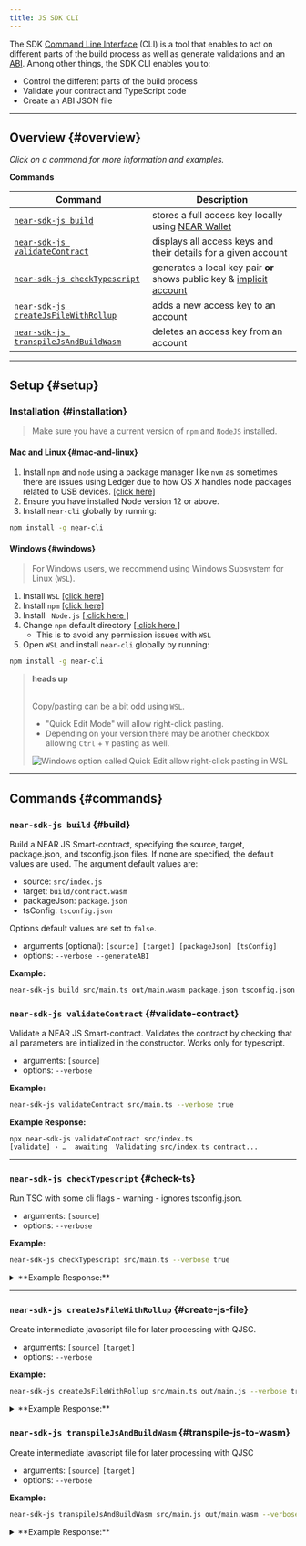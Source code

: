```yaml
---
title: JS SDK CLI
---
```


The SDK [Command Line Interface](https://github.com/near/near-sdk-js/blob/develop/packages/near-sdk-js/src/cli/cli.ts) (CLI) is a tool that enables to act on different parts of the build process as well as generate validations and an [ABI](https://github.com/near/abi). Among other things, the SDK CLI enables you to:

- Control the different parts of the build process
- Validate your contract and TypeScript code
- Create an ABI JSON file

---

## Overview {#overview}

_Click on a command for more information and examples._

**Commands**

| Command                                   | Description                                                                                                                    |
| ----------------------------------------- | ------------------------------------------------------------------------------------------------------------------------------ |
| [`near-sdk-js build`](#build)               | stores a full access key locally using [NEAR Wallet](https://wallet.testnet.near.org/) |
| [`near-sdk-js validateContract`](#validate-contract)                 | displays all access keys and their details for a given account |
| [`near-sdk-js checkTypescript`](#check-ts) | generates a local key pair **or** shows public key & [implicit account](/concepts/basics/accounts/account-id#implicit-accounts) |
| [`near-sdk-js createJsFileWithRollup`](#create-js-file)           | adds a new access key to an account |
| [`near-sdk-js transpileJsAndBuildWasm`](#transpile-js-to-wasm)     | deletes an access key from an account |

---

## Setup {#setup}

### Installation {#installation}

> Make sure you have a current version of `npm` and `NodeJS` installed.

#### Mac and Linux {#mac-and-linux}

1. Install `npm` and `node` using a package manager like `nvm` as sometimes there are issues using Ledger due to how OS X handles node packages related to USB devices. [[click here]](https://nodejs.org/en/download/package-manager/)
2. Ensure you have installed Node version 12 or above.
3. Install `near-cli` globally by running:

```bash
npm install -g near-cli
```

#### Windows {#windows}

> For Windows users, we recommend using Windows Subsystem for Linux (`WSL`).

1. Install `WSL` [[click here]](https://docs.microsoft.com/en-us/windows/wsl/install-manual#downloading-distros)
2. Install `npm` [[click here]](https://www.npmjs.com/get-npm)
3. Install ` Node.js` [ [ click here ]](https://nodejs.org/en/download/package-manager/)
4. Change `npm` default directory [ [ click here ] ](https://docs.npmjs.com/resolving-eacces-permissions-errors-when-installing-packages-globally#manually-change-npms-default-directory)
   - This is to avoid any permission issues with `WSL`
5. Open `WSL` and install `near-cli` globally by running:

```bash
npm install -g near-cli
```

<blockquote class="info">
<strong>heads up</strong><br /><br />

Copy/pasting can be a bit odd using `WSL`.

- "Quick Edit Mode" will allow right-click pasting.
- Depending on your version there may be another checkbox allowing `Ctrl` + `V` pasting as well.

![Windows option called Quick Edit allow right-click pasting in WSL](/docs/assets/windows-quickedit-mode.png)

</blockquote>

---

## Commands {#commands}

### `near-sdk-js build` {#build}

Build a NEAR JS Smart-contract, specifying the source, target, package.json, and tsconfig.json files. If none are specified, the default values are used. The argument default values are:

- source: `src/index.js`
- target: `build/contract.wasm`
- packageJson: `package.json`
- tsConfig: `tsconfig.json`

Options default values are set to `false`. 

- arguments (optional): `[source] [target] [packageJson] [tsConfig]`
- options: `--verbose --generateABI`

**Example:**

```bash
near-sdk-js build src/main.ts out/main.wasm package.json tsconfig.json --verbose true --generateABI true
```

### `near-sdk-js validateContract` {#validate-contract}

Validate a NEAR JS Smart-contract. Validates the contract by checking that all parameters are initialized in the constructor. Works only for typescript.

- arguments: `[source]`
- options: `--verbose`

**Example:**

```bash
near-sdk-js validateContract src/main.ts --verbose true
```

**Example Response:**

```
npx near-sdk-js validateContract src/index.ts
[validate] › …  awaiting  Validating src/index.ts contract...
```

---

### `near-sdk-js checkTypescript` {#check-ts}

Run TSC with some cli flags - warning - ignores tsconfig.json.

- arguments: `[source]`
- options: `--verbose`

**Example:**

```bash
near-sdk-js checkTypescript src/main.ts --verbose true
```

<details>
<summary>**Example Response:**</summary>
<p>

```bash
npx near-sdk-js checkTypescript src/index.ts
[checkTypescript] › …  awaiting  Typechecking src/index.ts with tsc...
```

</p>
</details>

---

### `near-sdk-js createJsFileWithRollup` {#create-js-file}

Create intermediate javascript file for later processing with QJSC.

- arguments: `[source]` `[target]`
- options: `--verbose`

**Example:**

```bash
near-sdk-js createJsFileWithRollup src/main.ts out/main.js --verbose true
```

<details>
<summary>**Example Response:**</summary>
<p>

npx near-sdk-js createJsFileWithRollup src/index.ts
[createJsFileWithRollup] › …  awaiting  Creating src/index.ts file with Rollup...

</p>
</details>

### `near-sdk-js transpileJsAndBuildWasm` {#transpile-js-to-wasm}

Create intermediate javascript file for later processing with QJSC

- arguments: `[source]` `[target]`
- options: `--verbose`

**Example:**

```bash
near-sdk-js transpileJsAndBuildWasm src/main.js out/main.wasm --verbose true
```

<details>
<summary>**Example Response:**</summary>
<p>

```bash
npx near-sdk-js transpileJsAndBuildWasm
[transpileJsAndBuildWasm] › ✔  success   Generated build/contract.wasm contract successfully!
```

</p>
</details>